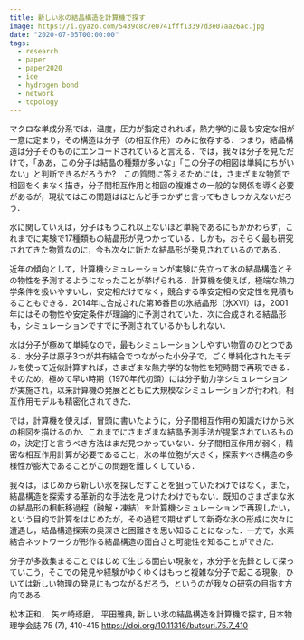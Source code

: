 ```yaml
---
title: 新しい氷の結晶構造を計算機で探す
image: https://i.gyazo.com/5439c8c7e0741fff13397d3e07aa26ac.jpg
date: "2020-07-05T00:00:00"
tags:
  - research
  - paper
  - paper2020
  - ice
  - hydrogen bond
  - network
  - topology
---
```

<!-- # MYH2020 -->
マクロな単成分系では，温度，圧力が指定されれば，熱力学的に最も安定な相が一意に定まり，その構造は分子（の相互作用）のみに依存する．つまり，結晶構造は分子そのものにエンコードされていると言える．では，我々は分子を見ただけで，「ああ，この分子は結晶の種類が多いな」「この分子の相図は単純にちがいない」と判断できるだろうか?　この質問に答えるためには，さまざまな物質で相図をくまなく描き，分子間相互作用と相図の複雑さの一般的な関係を導く必要があるが，現状ではこの問題はほとんど手つかずと言ってもさしつかえないだろう．

水に関していえば，分子はもうこれ以上ないほど単純であるにもかかわらず，これまでに実験で17種類もの結晶形が見つかっている．しかも，おそらく最も研究されてきた物質なのに，今も次々に新たな結晶形が発見されているのである．

近年の傾向として，計算機シミュレーションが実験に先立って氷の結晶構造とその物性を予測するようになったことが挙げられる．計算機を使えば，極端な熱力学条件を扱いやすいし，安定相だけでなく，競合する準安定相の安定性を見積もることもできる．2014年に合成された第16番目の氷結晶形（氷XVI）は，2001年にはその物性や安定条件が理論的に予測されていた．次に合成される結晶形も，シミュレーションですでに予測されているかもしれない．

水は分子が極めて単純なので，最もシミュレーションしやすい物質のひとつである．水分子は原子3つが共有結合でつながった小分子で，ごく単純化されたモデルを使って近似計算すれば，さまざまな熱力学的な物性を短時間で再現できる．そのため，極めて早い時期（1970年代初頭）には分子動力学シミュレーションが実施され，以来計算機の発展とともに大規模なシミュレーションが行われ，相互作用モデルも精密化されてきた．

では，計算機を使えば，冒頭に書いたように，分子間相互作用の知識だけから氷の相図を描けるのか．これまでにさまざまな結晶予測手法が提案されているものの，決定打と言うべき方法はまだ見つかっていない．分子間相互作用が弱く，精密な相互作用計算が必要であること，氷の単位胞が大きく，探索すべき構造の多様性が膨大であることがこの問題を難しくしている．

我々は，はじめから新しい氷を探しだすことを狙っていたわけではなく，また，結晶構造を探索する革新的な手法を見つけたわけでもない．既知のさまざまな氷の結晶形の相転移過程（融解・凍結）を計算機シミュレーションで再現したい，という目的で計算をはじめたが，その過程で期せずして新奇な氷の形成に次々に遭遇し，結晶構造探索の奥深さと困難さを思い知ることになった．一方で，水素結合ネットワークが形作る結晶構造の面白さと可能性を知ることができた．

分子が多数集まることではじめて生じる面白い現象を，水分子を先鋒として探っていこう，そこでの発見や経験がゆくゆくはもっと複雑な分子で起こる現象，ひいては新しい物理の発見にもつながるだろう，というのが我々の研究の目指す方向である．

松本正和， 矢ケ崎琢磨， 平田雅典, 新しい氷の結晶構造を計算機で探す, 日本物理学会誌 75 (7), 410-415 https://doi.org/10.11316/butsuri.75.7_410

